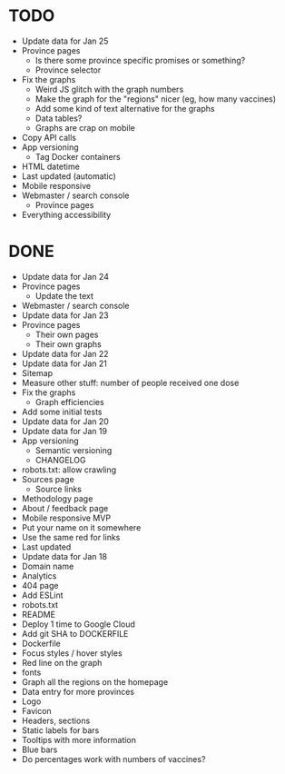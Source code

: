 # TODO

- Update data for Jan 25
- Province pages
  - Is there some province specific promises or something?
  - Province selector
- Fix the graphs
  - Weird JS glitch with the graph numbers
  - Make the graph for the "regions" nicer (eg, how many vaccines)
  - Add some kind of text alternative for the graphs
  - Data tables?
  - Graphs are crap on mobile
- Copy API calls
- App versioning
  - Tag Docker containers
- HTML datetime
- Last updated (automatic)
- Mobile responsive
- Webmaster / search console
  - Province pages
- Everything accessibility

# DONE

- Update data for Jan 24
- Province pages
  - Update the text
- Webmaster / search console
- Update data for Jan 23
- Province pages
  - Their own pages
  - Their own graphs
- Update data for Jan 22
- Update data for Jan 21
- Sitemap
- Measure other stuff: number of people received one dose
- Fix the graphs
  - Graph efficiencies
- Add some initial tests
- Update data for Jan 20
- Update data for Jan 19
- App versioning
  - Semantic versioning
  - CHANGELOG
- robots.txt: allow crawling
- Sources page
  - Source links
- Methodology page
- About / feedback page
- Mobile responsive MVP
- Put your name on it somewhere
- Use the same red for links
- Last updated
- Update data for Jan 18
- Domain name
- Analytics
- 404 page
- Add ESLint
- robots.txt
- README
- Deploy 1 time to Google Cloud
- Add git SHA to DOCKERFILE
- Dockerfile
- Focus styles / hover styles
- Red line on the graph
- fonts
- Graph all the regions on the homepage
- Data entry for more provinces
- Logo
- Favicon
- Headers, sections
- Static labels for bars
- Tooltips with more information
- Blue bars
- Do percentages work with numbers of vaccines?
